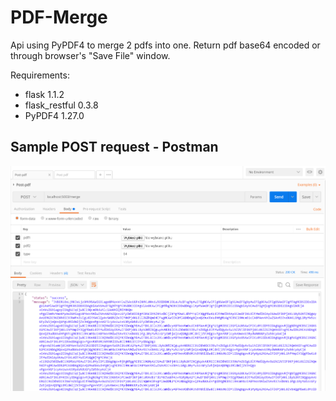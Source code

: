 # PDF-Merge

Api using PyPDF4 to merge 2 pdfs into one. Return pdf base64 encoded or through browser's "Save File" window.

Requirements:
  - flask 1.1.2
  - flask_restful 0.3.8
  - PyPDF4 1.27.0

## Sample POST request - Postman
![Sample POST data](sample-post.png)